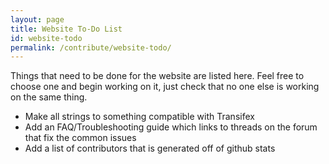 ```yaml
---
layout: page
title: Website To-Do List
id: website-todo
permalink: /contribute/website-todo/
---
```


Things that need to be done for the website are listed here. Feel free to choose one and begin working on it, just check that no one else is working on the same thing.

 - Make all strings to something compatible with Transifex
 - Add an FAQ/Troubleshooting guide which links to threads on the forum that fix the common issues
 - Add a list of contributors that is generated off of github stats
